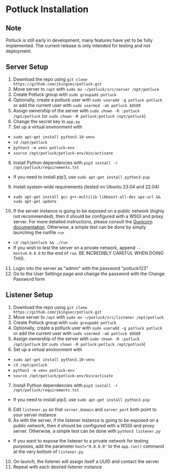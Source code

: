 # Potluck Installation

## Note

Potluck is still early in development, many features have yet to be fully implemented. The current release is only intended for testing and not deployment.

## Server Setup

1. Download the repo using `git clone https://github.com/jkingsec/potluck.git`
2. Move server to `/opt` with `sudo mv ~/potluck/src/server /opt/potluck`
3. Create Potluck group with `sudo groupadd potluck`
4. Optionally, create a potluck user with `sudo useradd -g potluck potluck` or add the current user with `sudo usermod -aG potluck $USER`
5. Assign ownership of the server with `sudo chown -R :potluck /opt/potluck` (or `sudo chown -R potluck:potluck /opt/potluck`)
6. Change the secret key in `app.py`
7. Set up a virtual environment with
  - `sudo apt-get install python3.10-venv`
  - `cd /opt/potluck`
  - `python3 -m venv potluck-env`
  - `source /opt/potluck/potluck-env/bin/activate`
8. Install Python dependencies with `pip3 install -r /opt/potluck/requirements.txt`
  - If you need to install pip3, use `sudo apt-get install python3-pip` 
9. Install system-wide requirements (tested on Ubuntu 23.04 and 22.04)
  - `sudo apt-get install gcc g++-multilib libboost-all-dev upx-ucl && sudo apt-get update`
10. If the server instance is going to be exposed on a public network (highly not recommended), then it should be configured with a WSGI and proxy server. For more detailed instructions, please consult the [Gunicorn documentation](https://docs.gunicorn.org/en/stable/deploy.html). Otherwise, a simple test can be done by simply launching the runfile `run`
  - `cd /opt/potluck && ./run`
  - If you wish to test the server on a private network, append `--host=0.0.0.0` to the end of `run`. BE INCREDIBLY CAREFUL WHEN DOING THIS.
11. Login into the server as "admin" with the password "potluck123"
12. Go to the User Settings page and change the password with the Change Password form

## Listener Setup

1. Download the repo using `git clone https://github.com/jkingsec/potluck.git`
2. Move server to `/opt` with `sudo mv ~/potluck/src/listener /opt/potluck`
3. Create Potluck group with `sudo groupadd potluck`
4. Optionally, create a potluck user with `sudo useradd -g potluck potluck` or add the current user with `sudo usermod -aG potluck $USER`
5. Assign ownership of the server with `sudo chown -R :potluck /opt/potluck` (or `sudo chown -R potluck:potluck /opt/potluck`)
6. Set up a virtual environment with
  - `sudo apt-get install python3.10-venv`
  - `cd /opt/potluck`
  - `python3 -m venv potluck-env`
  - `source /opt/potluck/potluck-env/bin/activate`
7. Install Python dependencies with `pip3 install -r /opt/potluck/requirements.txt`
  - If you need to install pip3, use `sudo apt-get install python3-pip` 
8. Edit `listener.py` so that `server_domain` and `server_port` both point to your server instance
9. As with the server, if the listener instance is going to be exposed on a public network, then it should be configured with a WSGI and proxy server. Otherwise, a simple test can be done with `python3 listener.py`
  - If you want to expose the listener to a private network for testing purposes, add the parameter `host="0.0.0.0"` to the `app.run()` command at the very bottom of `listener.py`
10. On launch, the listener will assign itself a UUID and contact the server
11. Repeat with each desired listener instance
